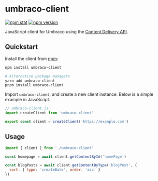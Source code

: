 # umbraco-client

[![npm stat](https://img.shields.io/npm/dm/umbraco-client.svg?style=flat-square)](https://npm-stat.com/charts.html?package=umbraco-client)
[![npm version](https://img.shields.io/npm/v/umbraco-client.svg?style=flat-square)](https://www.npmjs.com/package/umbraco-client)

JavaScript client for Umbraco using the [Content Delivery API](https://docs.umbraco.com/umbraco-cms/reference/content-delivery-api).

## Quickstart

Install the client from [npm](https://www.npmjs.com/):

```sh
npm install umbraco-client

# Alternative package managers
yarn add umbraco-client
pnpm install umbraco-client
```

Import `umbraco-client`, and create a new client instance. Below is a simple example in JavaScript.

```js
// umbraco-client.js
import createClient from 'umbraco-client'

export const client = createClient('https://example.com')
```

## Usage

```js
import { client } from './umbraco-client'

const homepage = await client.getContentById('homePage')

const blogPosts = await client.getContentByType('blogPost', {
  sort: { type: 'createDate', order: 'asc' }
})
```
